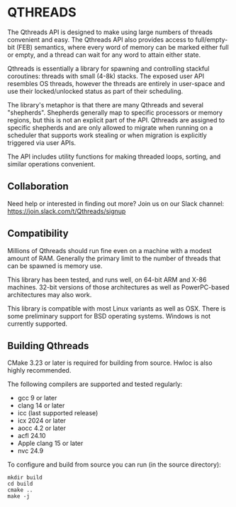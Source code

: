 QTHREADS
========

The Qthreads API is designed to make using large numbers of threads convenient and easy.
The Qthreads API also provides access to full/empty-bit (FEB) semantics,
 where every word of memory can be marked either full or empty,
 and a thread can wait for any word to attain either state.

Qthreads is essentially a library for spawning and controlling stackful coroutines:
 threads with small (4-8k) stacks.
The exposed user API resembles OS threads,
 however the threads are entirely in user-space and use their locked/unlocked status as part of their scheduling.

The library's metaphor is that there are many Qthreads and several "shepherds".
Shepherds generally map to specific processors or memory regions,
 but this is not an explicit part of the API.
Qthreads are assigned to specific shepherds and are only allowed to migrate
 when running on a scheduler that supports work stealing
 or when migration is explicitly triggered via user APIs.

The API includes utility functions for making threaded loops, sorting, and similar operations convenient.

## Collaboration

Need help or interested in finding out more? Join us on our Slack channel: https://join.slack.com/t/Qthreads/signup

## Compatibility

Millions of Qthreads should run fine even on a machine with a modest amount of RAM.
Generally the primary limit to the number of threads that can be spawned is memory use.

This library has been tested, and runs well, on 64-bit ARM and X-86 machines.
32-bit versions of those architectures as well as PowerPC-based architectures may also work.

This library is compatible with most Linux variants as well as OSX.
There is some preliminary support for BSD operating systems.
Windows is not currently supported.

## Building Qthreads

CMake 3.23 or later is required for building from source.
Hwloc is also highly recommended.

The following compilers are supported and tested regularly:
- gcc 9 or later
- clang 14 or later
- icc (last supported release)
- icx 2024 or later
- aocc 4.2 or later
- acfl 24.10
- Apple clang 15 or later
- nvc 24.9

To configure and build from source you can run (in the source directory):

```
mkdir build
cd build
cmake ..
make -j
```


